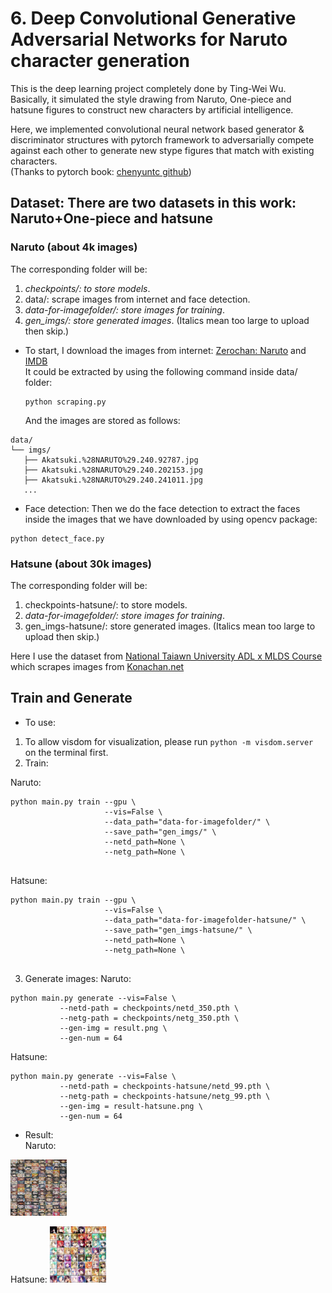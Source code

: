 # 6. Deep Convolutional Generative Adversarial Networks for Naruto character generation
This is the deep learning project completely done by Ting-Wei Wu. Basically, it simulated the style drawing from Naruto, One-piece and hatsune figures to construct new characters by artificial intelligence. <br>

Here, we implemented convolutional neural network based generator & discriminator structures with pytorch framework to adversarially compete against each other to generate new stype figures that match with existing characters. <br>
(Thanks to pytorch book: [chenyuntc github](https://github.com/chenyuntc/pytorch-book/tree/master/chapter7-GAN%E7%94%9F%E6%88%90%E5%8A%A8%E6%BC%AB%E5%A4%B4%E5%83%8F))

## Dataset: There are two datasets in this work: Naruto+One-piece and hatsune
### Naruto (about 4k images)
The corresponding folder will be:
1. *checkpoints/: to store models*.
2. data/: scrape images from internet and face detection.
3. *data-for-imagefolder/: store images for training*.
4. *gen_imgs/: store generated images*.
(Italics mean too large to upload then skip.)

- To start, I download the images from internet: [Zerochan: Naruto](https://www.zerochan.net/NARUTO) and [IMDB](https://www.imdb.com/title/tt6342474/mediaindex?page={}&ref_=ttmi_mi_sm) <br>
  It could be extracted by using the following command inside data/ folder:
  ```
  python scraping.py
  ```
  And the images are stored as follows:
 ```
 data/
└── imgs/
    ├── Akatsuki.%28NARUTO%29.240.92787.jpg
    ├── Akatsuki.%28NARUTO%29.240.202153.jpg
    ├── Akatsuki.%28NARUTO%29.240.241011.jpg
    ...
 ```

- Face detection:
 Then we do the face detection to extract the faces inside the images that we have downloaded by using opencv package:
 ```
 python detect_face.py
 ```

### Hatsune (about 30k images)
The corresponding folder will be:
1. checkpoints-hatsune/: to store models.
2. *data-for-imagefolder/: store images for training*.
3. gen_imgs-hatsune/: store generated images.
(Italics mean too large to upload then skip.)

Here I use the dataset from [National Taiawn University ADL x MLDS Course](https://www.csie.ntu.edu.tw/~yvchen/f106-adl/A4) which scrapes images from [Konachan.net](http://konachan.net/post/show/239400/aikatsu-clouds-flowers-hikami_sumire-hiten_goane_r)


## Train and Generate

- To use:
 1. To allow visdom for visualization, please run `python -m visdom.server` on the terminal first.
 2. Train:
 
 Naruto:
 ```
 python main.py train --gpu \
                      --vis=False \
                      --data_path="data-for-imagefolder/" \
                      --save_path="gen_imgs/" \
                      --netd_path=None \
                      --netg_path=None \
                      
 ```
 
 Hatsune:
 ```
 python main.py train --gpu \
                      --vis=False \
                      --data_path="data-for-imagefolder-hatsune/" \
                      --save_path="gen_imgs-hatsune/" \
                      --netd_path=None \
                      --netg_path=None \
                      
 ```
 
 3. Generate images:
 Naruto:
 ```
 python main.py generate --vis=False \
            --netd-path = checkpoints/netd_350.pth \
            --netg-path = checkpoints/netg_350.pth \
            --gen-img = result.png \
            --gen-num = 64
 ```

 Hatsune:
 ```
 python main.py generate --vis=False \
            --netd-path = checkpoints-hatsune/netd_99.pth \
            --netg-path = checkpoints-hatsune/netg_99.pth \
            --gen-img = result-hatsune.png \
            --gen-num = 64
 ```
 
 
 - Result: <br>
Naruto:
<img src="./result2.png" height=90 width=90>

Hatsune:
<img src="./result-hatsune.png" height=90 width=90>
 

